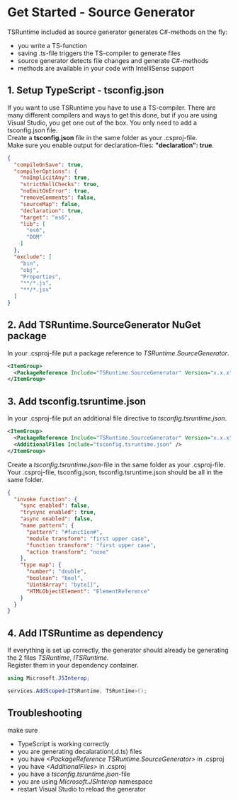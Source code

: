 # Get Started - Source Generator

TSRuntime included as source generator generates C#-methods on the fly:

- you write a TS-function
- saving .ts-file triggers the TS-compiler to generate files
- source generator detects file changes and generate C#-methods
- methods are available in your code with IntelliSense support

## 1. Setup TypeScript - tsconfig.json

If you want to use TSRuntime you have to use a TS-compiler.
There are many different compilers and ways to get this done, but if you are using Visual Studio, you get one out of the box.
You only need to add a tsconfig.json file.  
Create a **tsconfig.json** file in the same folder as your .csproj-file.  
Make sure you enable output for declaration-files: **"declaration": true**.

```json
{
  "compileOnSave": true,
  "compilerOptions": {
    "noImplicitAny": true,
    "strictNullChecks": true,
    "noEmitOnError": true,
    "removeComments": false,
    "sourceMap": false,
    "declaration": true,
    "target": "es6",
    "lib": [
      "es6",
      "DOM"
    ]
  },
  "exclude": [
    "bin",
    "obj",
    "Properties",
    "**/*.js",
    "**/*.jsx"
  ]
}
```


## 2. Add TSRuntime.SourceGenerator NuGet package

In your .csproj-file put a package reference to *TSRuntime.SourceGenerator*.

```xml
<ItemGroup>
  <PackageReference Include="TSRuntime.SourceGenerator" Version="x.x.x" PrivateAssets="all" />
</ItemGroup>
```


## 3. Add tsconfig.tsruntime.json

In your .csproj-file put an additional file directive to *tsconfig.tsruntime.json*.

```xml
<ItemGroup>
  <PackageReference Include="TSRuntime.SourceGenerator" Version="x.x.x" PrivateAssets="all" />
  <AdditionalFiles Include="tsconfig.tsruntime.json" />
</ItemGroup>
```

Create a *tsconfig.tsruntime.json*-file in the same folder as your .csproj-file.  
Your .csproj-file, tsconfig.json, tsconfig.tsruntime.json should be all in the same folder.

```json
{
  "invoke function": {
    "sync enabled": false,
    "trysync enabled": true,
    "async enabled": false,
    "name pattern": {
      "pattern": "#function#",
      "module transform": "first upper case",
      "function transform": "first upper case",
      "action transform": "none"
    },
    "type map": {
      "number": "double",
      "boolean": "bool",
      "Uint8Array": "byte[]",
      "HTMLObjectElement": "ElementReference"
    }
  }
}
```


## 4. Add ITSRuntime as dependency

If everything is set up correctly, the generator should already be generating the 2 files *TSRuntime*, *ITSRuntime*.  
Register them in your dependency container.

```csharp
using Microsoft.JSInterop;

services.AddScoped<ITSRuntime, TSRuntime>();
```


## Troubleshooting

make sure

- TypeScript is working correctly
- you are generating decalaration(.d.ts) files
- you have *&lt;PackageReference TSRuntime.SourceGenerator&gt;* in .csproj
- you have *&lt;AdditionalFiles&gt;* in .csproj
- you have a *tsconfig.tsruntime.json*-file
- you are using *Microsoft.JSInterop* namespace
- restart Visual Studio to reload the generator
